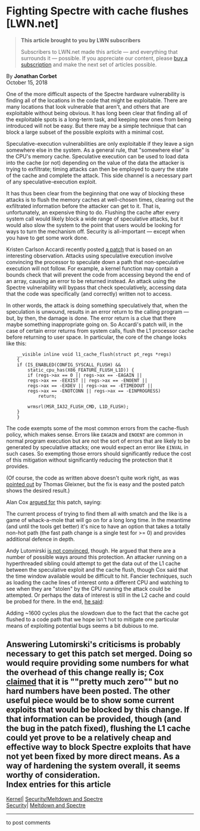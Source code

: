 # Fighting Spectre with cache flushes [LWN.net]

> **This article brought to you by LWN subscribers**
> 
> Subscribers to LWN.net made this article — and everything that surrounds it — possible. If you appreciate our content, please [buy a subscription](/Promo/nst-nag3/subscribe) and make the next set of articles possible. 

By **Jonathan Corbet**  
October 15, 2018 

One of the more difficult aspects of the Spectre hardware vulnerability is finding all of the locations in the code that might be exploitable. There are many locations that look vulnerable that aren't, and others that are exploitable without being obvious. It has long been clear that finding all of the exploitable spots is a long-term task, and keeping new ones from being introduced will not be easy. But there may be a simple technique that can block a large subset of the possible exploits with a minimal cost. 

Speculative-execution vulnerabilities are only exploitable if they leave a sign somewhere else in the system. As a general rule, that "somewhere else" is the CPU's memory cache. Speculative execution can be used to load data into the cache (or not) depending on the value of the data the attacker is trying to exfiltrate; timing attacks can then be employed to query the state of the cache and complete the attack. This side channel is a necessary part of any speculative-execution exploit. 

It has thus been clear from the beginning that one way of blocking these attacks is to flush the memory caches at well-chosen times, clearing out the exfiltrated information before the attacker can get to it. That is, unfortunately, an expensive thing to do. Flushing the cache after every system call would likely block a wide range of speculative attacks, but it would also slow the system to the point that users would be looking for ways to turn the mechanism off. Security is all-important — except when you have to get some work done. 

Kristen Carlson Accardi recently posted [a patch](/ml/linux-kernel/20181011185458.10186-1-kristen@linux.intel.com/) that is based on an interesting observation. Attacks using speculative execution involve convincing the processor to speculate down a path that non-speculative execution will not follow. For example, a kernel function may contain a bounds check that will prevent the code from accessing beyond the end of an array, causing an error to be returned instead. An attack using the Spectre vulnerability will bypass that check speculatively, accessing data that the code was specifically (and correctly) written not to access. 

In other words, the attack is doing something speculatively that, when the speculation is unwound, results in an error return to the calling program — but, by then, the damage is done. The error return is a clue that there maybe something inappropriate going on. So Accardi's patch will, in the case of certain error returns from system calls, flush the L1 processor cache before returning to user space. In particular, the core of the change looks like this: 
    
    
        __visible inline void l1_cache_flush(struct pt_regs *regs)
        {
    	if (IS_ENABLED(CONFIG_SYSCALL_FLUSH) &&
    	    static_cpu_has(X86_FEATURE_FLUSH_L1D)) {
    	    if (regs->ax == 0 || regs->ax == -EAGAIN ||
    		regs->ax == -EEXIST || regs->ax == -ENOENT ||
    		regs->ax == -EXDEV || regs->ax == -ETIMEDOUT ||
    		regs->ax == -ENOTCONN || regs->ax == -EINPROGRESS)
    			return;
    
    	    wrmsrl(MSR_IA32_FLUSH_CMD, L1D_FLUSH);
    	}
        }
    

The code exempts some of the most common errors from the cache-flush policy, which makes sense. Errors like `EAGAIN` and `ENOENT` are common in normal program execution but are not the sort of errors that are likely to be generated by speculative attacks; one would expect an error like `EINVAL` in such cases. So exempting those errors should significantly reduce the cost of this mitigation without significantly reducing the protection that it provides. 

(Of course, the code as written above doesn't quite work right, as was [pointed out](/ml/linux-kernel/alpine.DEB.2.21.1810120030530.1457@nanos.tec.linutronix.de/) by Thomas Gleixner, but the fix is easy and the posted patch shows the desired result.) 

Alan Cox [argued for](/ml/linux-kernel/20181012152515.1d816906@alans-desktop/) this patch, saying: 

The current process of trying to find them all with smatch and the like is a game of whack-a-mole that will go on for a long long time. In the meantime (and until the tools get better) it's nice to have an option that takes a totally non-hot path (the fast path change is a single test for >= 0) and provides additional defence in depth. 

Andy Lutomirski [is not convinced](/ml/linux-kernel/77F59E25-5244-4CBC-A3CB-DCF863803CD2@amacapital.net/), though. He argued that there are a number of possible ways around this protection. An attacker running on a hyperthreaded sibling could attempt to get the data out of the L1 cache between the speculative exploit and the cache flush, though Cox said that the time window available would be difficult to hit. Fancier techniques, such as loading the cache lines of interest onto a different CPU and watching to see when they are "stolen" by the CPU running the attack could be attempted. Or perhaps the data of interest is still in the L2 cache and could be probed for there. In the end, [he said](/ml/linux-kernel/CALCETrWTHtqdQNQmk9taMRxOOEE8XanibEbP73AQNvNKJZjrEg@mail.gmail.com/): 

Adding ~1600 cycles plus the slowdown due to the fact that the cache got flushed to a code path that we hope isn't hot to mitigate one particular means of exploiting potential bugs seems a bit dubious to me. 

Answering Lutomirski's criticisms is probably necessary to get this patch set merged. Doing so would require providing some numbers for what the overhead of this change really is; Cox [claimed](/ml/linux-kernel/20181011212504.012c3ece@alans-desktop/) that it is ""pretty much zero"" but no hard numbers have been posted. The other useful piece would be to show some current exploits that would be blocked by this change. If that information can be provided, though (and the bug in the patch fixed), flushing the L1 cache could yet prove to be a relatively cheap and effective way to block Spectre exploits that have not yet been fixed by more direct means. As a way of hardening the system overall, it seems worthy of consideration.  
Index entries for this article  
---  
[Kernel](/Kernel/Index)| [Security/Meltdown and Spectre](/Kernel/Index#Security-Meltdown_and_Spectre)  
[Security](/Security/Index/)| [Meltdown and Spectre](/Security/Index/#Meltdown_and_Spectre)  
  


* * *

to post comments 
